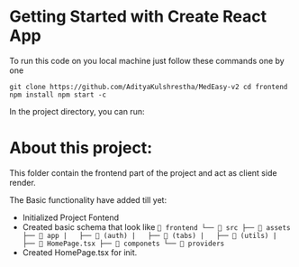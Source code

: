 # Getting Started with Create React App

To run this code on you local machine just follow these commands one by one

`
git clone https://github.com/AdityaKulshrestha/MedEasy-v2
cd frontend
npm install
npm start -c
`


In the project directory, you can run:

# About this project:

This folder contain the frontend part of the project and act as client side render.

The Basic functionality have added till yet:
 - Initialized Project Fontend
 - Created basic schema that look like
``📁 frontend
   └── 📂 src
        ├── 📂 assets
        ├── 📂 app
        |   ├── 📂 (auth)
        |   ├── 📂 (tabs)
        |   ├── 📂 (utils)
        |   ├── 📄 HomePage.tsx
        ├── 📂 componets
        └── 📂 providers
``
- Created HomePage.tsx for init.